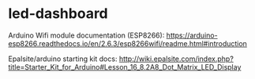 # led-dashboard

Arduino Wifi module documentation (ESP8266):
https://arduino-esp8266.readthedocs.io/en/2.6.3/esp8266wifi/readme.html#introduction

Epalsite/arduino starting kit docs:
http://wiki.epalsite.com/index.php?title=Starter_Kit_for_Arduino#Lesson_16_8.2A8_Dot_Matrix_LED_Display

